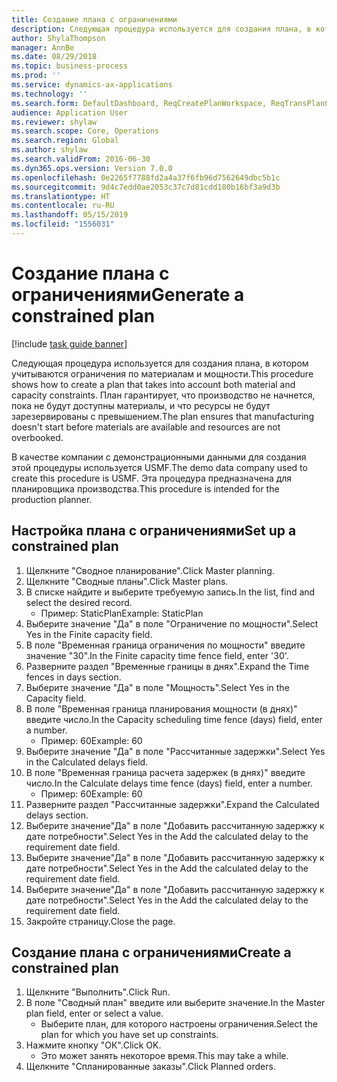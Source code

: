 ```yaml
---
title: Создание плана с ограничениями
description: Следующая процедура используется для создания плана, в котором учитываются ограничения по материалам и мощности.
author: ShylaThompson
manager: AnnBe
ms.date: 08/29/2018
ms.topic: business-process
ms.prod: ''
ms.service: dynamics-ax-applications
ms.technology: ''
ms.search.form: DefaultDashboard, ReqCreatePlanWorkspace, ReqTransPlanCard, ReqPlanSched
audience: Application User
ms.reviewer: shylaw
ms.search.scope: Core, Operations
ms.search.region: Global
ms.author: shylaw
ms.search.validFrom: 2016-06-30
ms.dyn365.ops.version: Version 7.0.0
ms.openlocfilehash: 0e2265f7788fd2a4a37f6fb96d7562649dbc5b1c
ms.sourcegitcommit: 9d4c7edd0ae2053c37c7d81cdd180b16bf3a9d3b
ms.translationtype: HT
ms.contentlocale: ru-RU
ms.lasthandoff: 05/15/2019
ms.locfileid: "1556031"
---
```

# <a name="generate-a-constrained-plan"></a><span data-ttu-id="6bbbd-103">Создание плана с ограничениями</span><span class="sxs-lookup"><span data-stu-id="6bbbd-103">Generate a constrained plan</span></span>

[!include [task guide banner](../../includes/task-guide-banner.md)]

<span data-ttu-id="6bbbd-104">Следующая процедура используется для создания плана, в котором учитываются ограничения по материалам и мощности.</span><span class="sxs-lookup"><span data-stu-id="6bbbd-104">This procedure shows how to create a plan that takes into account both material and capacity constraints.</span></span> <span data-ttu-id="6bbbd-105">План гарантирует, что производство не начнется, пока не будут доступны материалы, и что ресурсы не будут зарезервированы с превышением.</span><span class="sxs-lookup"><span data-stu-id="6bbbd-105">The plan ensures that manufacturing doesn't start before materials are available and resources are not overbooked.</span></span> 

<span data-ttu-id="6bbbd-106">В качестве компании с демонстрационными данными для создания этой процедуры используется USMF.</span><span class="sxs-lookup"><span data-stu-id="6bbbd-106">The demo data company used to create this procedure is USMF.</span></span> <span data-ttu-id="6bbbd-107">Эта процедура предназначена для планировщика производства.</span><span class="sxs-lookup"><span data-stu-id="6bbbd-107">This procedure is intended for the production planner.</span></span>


## <a name="set-up-a-constrained-plan"></a><span data-ttu-id="6bbbd-108">Настройка плана с ограничениями</span><span class="sxs-lookup"><span data-stu-id="6bbbd-108">Set up a constrained plan</span></span>
1. <span data-ttu-id="6bbbd-109">Щелкните "Сводное планирование".</span><span class="sxs-lookup"><span data-stu-id="6bbbd-109">Click Master planning.</span></span>
2. <span data-ttu-id="6bbbd-110">Щелкните "Сводные планы".</span><span class="sxs-lookup"><span data-stu-id="6bbbd-110">Click Master plans.</span></span>
3. <span data-ttu-id="6bbbd-111">В списке найдите и выберите требуемую запись.</span><span class="sxs-lookup"><span data-stu-id="6bbbd-111">In the list, find and select the desired record.</span></span>
    * <span data-ttu-id="6bbbd-112">Пример: StaticPlan</span><span class="sxs-lookup"><span data-stu-id="6bbbd-112">Example: StaticPlan</span></span>  
4. <span data-ttu-id="6bbbd-113">Выберите значение "Да" в поле "Ограничение по мощности".</span><span class="sxs-lookup"><span data-stu-id="6bbbd-113">Select Yes in the Finite capacity field.</span></span>
5. <span data-ttu-id="6bbbd-114">В поле "Временная граница ограничения по мощности" введите значение "30".</span><span class="sxs-lookup"><span data-stu-id="6bbbd-114">In the Finite capacity time fence field, enter '30'.</span></span>
6. <span data-ttu-id="6bbbd-115">Разверните раздел "Временные границы в днях".</span><span class="sxs-lookup"><span data-stu-id="6bbbd-115">Expand the Time fences in days section.</span></span>
7. <span data-ttu-id="6bbbd-116">Выберите значение "Да" в поле "Мощность".</span><span class="sxs-lookup"><span data-stu-id="6bbbd-116">Select Yes in the Capacity field.</span></span>
8. <span data-ttu-id="6bbbd-117">В поле "Временная граница планирования мощности (в днях)" введите число.</span><span class="sxs-lookup"><span data-stu-id="6bbbd-117">In the Capacity scheduling time fence (days) field, enter a number.</span></span>
    * <span data-ttu-id="6bbbd-118">Пример: 60</span><span class="sxs-lookup"><span data-stu-id="6bbbd-118">Example: 60</span></span>  
9. <span data-ttu-id="6bbbd-119">Выберите значение "Да" в поле "Рассчитанные задержки".</span><span class="sxs-lookup"><span data-stu-id="6bbbd-119">Select Yes in the Calculated delays field.</span></span>
10. <span data-ttu-id="6bbbd-120">В поле "Временная граница расчета задержек (в днях)" введите число.</span><span class="sxs-lookup"><span data-stu-id="6bbbd-120">In the Calculate delays time fence (days) field, enter a number.</span></span>
    * <span data-ttu-id="6bbbd-121">Пример: 60</span><span class="sxs-lookup"><span data-stu-id="6bbbd-121">Example: 60</span></span>  
11. <span data-ttu-id="6bbbd-122">Разверните раздел "Рассчитанные задержки".</span><span class="sxs-lookup"><span data-stu-id="6bbbd-122">Expand the Calculated delays section.</span></span>
12. <span data-ttu-id="6bbbd-123">Выберите значение"Да" в поле "Добавить рассчитанную задержку к дате потребности".</span><span class="sxs-lookup"><span data-stu-id="6bbbd-123">Select Yes in the Add the calculated delay to the requirement date field.</span></span>
13. <span data-ttu-id="6bbbd-124">Выберите значение"Да" в поле "Добавить рассчитанную задержку к дате потребности".</span><span class="sxs-lookup"><span data-stu-id="6bbbd-124">Select Yes in the Add the calculated delay to the requirement date field.</span></span>
14. <span data-ttu-id="6bbbd-125">Выберите значение"Да" в поле "Добавить рассчитанную задержку к дате потребности".</span><span class="sxs-lookup"><span data-stu-id="6bbbd-125">Select Yes in the Add the calculated delay to the requirement date field.</span></span>
15. <span data-ttu-id="6bbbd-126">Закройте страницу.</span><span class="sxs-lookup"><span data-stu-id="6bbbd-126">Close the page.</span></span>

## <a name="create-a-constrained-plan"></a><span data-ttu-id="6bbbd-127">Создание плана с ограничениями</span><span class="sxs-lookup"><span data-stu-id="6bbbd-127">Create a constrained plan</span></span>
1. <span data-ttu-id="6bbbd-128">Щелкните "Выполнить".</span><span class="sxs-lookup"><span data-stu-id="6bbbd-128">Click Run.</span></span>
2. <span data-ttu-id="6bbbd-129">В поле "Сводный план" введите или выберите значение.</span><span class="sxs-lookup"><span data-stu-id="6bbbd-129">In the Master plan field, enter or select a value.</span></span>
    * <span data-ttu-id="6bbbd-130">Выберите план, для которого настроены ограничения.</span><span class="sxs-lookup"><span data-stu-id="6bbbd-130">Select the plan for which you have set up constraints.</span></span>  
3. <span data-ttu-id="6bbbd-131">Нажмите кнопку "OК".</span><span class="sxs-lookup"><span data-stu-id="6bbbd-131">Click OK.</span></span>
    * <span data-ttu-id="6bbbd-132">Это может занять некоторое время.</span><span class="sxs-lookup"><span data-stu-id="6bbbd-132">This may take a while.</span></span>  
4. <span data-ttu-id="6bbbd-133">Щелкните "Спланированные заказы".</span><span class="sxs-lookup"><span data-stu-id="6bbbd-133">Click Planned orders.</span></span>

